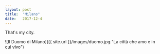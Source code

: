 ```yaml
---
layout: post
title:  "Milano"
date:   2017-12-4
---
```


That's my city.

![Il Duomo di Milano]({{ site.url }}/images/duomo.jpg "La città che amo e in cui vivo")